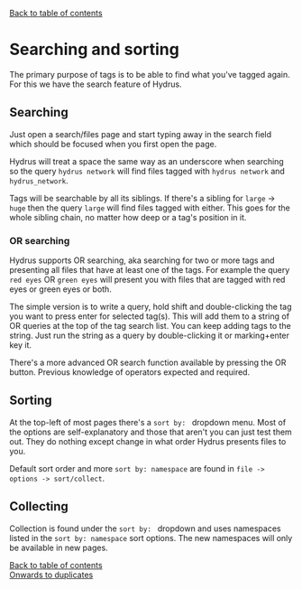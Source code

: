 [Back to table of contents](00_tableOfContents.md)
# Searching and sorting
The primary purpose of tags is to be able to find what you've tagged again. For this we have the search feature of Hydrus.

## Searching
Just open a search/files page and start typing away in the search field which should be focused when you first open the page.

Hydrus will treat a space the same way as an underscore when searching so the query `hydrus network` will find files tagged with `hydrus network` and `hydrus_network`.

Tags will be searchable by all its siblings. If there's a sibling for `large` -> `huge` then the query `large` will find files tagged with either. This goes for the whole sibling chain, no matter how deep or a tag's position in it.

### OR searching
Hydrus supports OR searching, aka searching for two or more tags and presenting all files that have at least one of the tags. For example the query `red eyes` OR `green eyes` will present you with files that are tagged with red eyes or green eyes or both.

The simple version is to write a query, hold shift and double-clicking the tag you want to press enter for selected tag(s). This will add them to a string of OR queries at the top of the tag search list. You can keep adding tags to the string. Just run the string as a query by double-clicking it or marking+enter key it.

There's a more advanced OR search function available by pressing the OR button. Previous knowledge of operators expected and required.

## Sorting
At the top-left of most pages there's a `sort by: ` dropdown menu. Most of the options are self-explanatory and those that aren't you can just test them out. They do nothing except change in what order Hydrus presents files to you.

Default sort order and more `sort by: namespace` are found in `file -> options -> sort/collect`.

## Collecting
Collection is found under the `sort by: ` dropdown and uses namespaces listed in the `sort by: namespace` sort options. The new namespaces will only be available in new pages.

[Back to table of contents](00_tableOfContents.md)  
[Onwards to duplicates](06_duplicates.md)